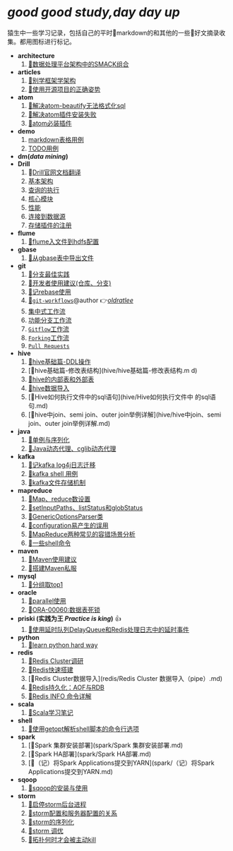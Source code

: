 # *good good study,day day up*
猿生中一些学习记录，包括自己的平时:pencil:markdown的和其他的一些:pushpin:好文摘录收集。都用图标进行标记。

- **architecture**
   1. [:pushpin:数据处理平台架构中的SMACK组合](architecture/数据处理平台架构中的SMACK组合.md)
- **articles**
   1. [:pushpin:别学框架学架构](article/别学框架学架构.md)
   1. [:pushpin:使用开源项目的正确姿势](article/使用开源项目的正确姿势.md)
- **atom**
   1. [:pencil:解决atom-beautify无法格式化sql](atom/解决atom-beautify无法格式化sql.md)
   1. [:pencil:解决atom插件安装失败](atom/解决atom插件安装失败.md)
   1. [:pencil:atom必装插件](atom/atom必装插件.md)
- **demo**
   1. [markdown表格用例](demo/markdown表格用例.md)
   1. [TODO用例](demo/TODO-2016-02-02.md)
- **dm(*data mining*)**
- **Drill**
   1. :pushpin:[Drill官网文档翻译](drill/docs)
    1. [基本架构](drill/docs/Drill基本架构.md)
    1. [查询的执行](drill/docs/Drill查询的执行.md)
    1. [核心模块](drill/docs/Drill的核心模块.md)
    1. [性能](drill/docs/Drill的性能.md)
    1. [连接到数据源](drill/docs/连接到数据源.md)
    1. [存储插件的注册](drill/docs/存储插件的注册.md)
- **flume**
   1. [:pencil:flume入文件到hdfs配置](flume/file-to-hdfs-conf.md)
- **gbase**
   1. [:pencil:从gbase表中导出文件](gbase/gbase-file-out.md)
- **git**
   1. [:pushpin:分支最佳实践](git/doc/branch_of_best_practices.md)
   1. [:pencil:开发者使用建议(仓库、分支)](git/doc/Suggestions-for-repository-branches-used-in-development.md)
   1. [:pencil:记rebase使用](git/记rebase使用.md)
   1. [:pushpin:`git-workflows`](git/doc/git-workflows-and-tutorials/)@author :point_right:[*oldratlee*](https://github.com/oldratlee)
    1. [集中式工作流](git/doc/git-workflows-and-tutorials/workflow-centralized.md)
    1. [功能分支工作流](git/doc/git-workflows-and-tutorials/workflow-feature-branch.md)
    1. [`Gitflow`工作流](git/doc/git-workflows-and-tutorials/workflow-gitflow.md)
    1. [`Forking`工作流](git/doc/git-workflows-and-tutorials/workflow-forking.md)
    1. [`Pull Requests`](git/doc/git-workflows-and-tutorials/pull-request.md)
- **hive**
   1. [:pushpin:hive基础篇-DDL操作](hive/hive基础篇-DDL操作.md)
   1.  [:pushpin:hive基础篇-修改表结构](hive/hive基础篇-修改表结构.m d)
   1.  [:pushpin:hive的内部表和外部表](hive/hive的内部表和外部表.md)
   1. [:pushpin:hive数据导入](hive/hive数据导入.md)
   1.  [:pushpin:Hive如何执行文件中的sql语句](hive/Hive如何执行文件中 的sql语句.md)
   1. [:pushpin:hive中join、semi join、outer join举例详解](hive/hive中join、semi join、outer join举例详解.md)
- **java**
   1. [:pushpin:单例与序列化](java/单例与序列化.md)
   1. [:pushpin:Java动态代理、cglib动态代理](java/Java动态代理、cglib动态代理.md)
- **kafka**
   1. [:pencil:记kafka log4j日志迁移](kafka/记kafka-log4j日志迁移.md)
   1. [:pencil:kafka shell 用例](kafka/kafka-shell.md)
   1. [:pushpin:kafka文件存储机制](kafka/kafka文件存储机制.md)
- **mapreduce**
   1. [:pushpin:Map、reduce数设置](mapreduce/Map、reduce数设置.md)
   1.  [:pushpin:setInputPaths、listStatus和globStatus](mapreduce/setInputPaths、listStatus和globStatus.md)
   1. [:pencil:GenericOptionsParser类](mapreduce/GenericOptionsParser类.md)
   1. [:pushpin:configuration易产生的误用](mapreduce/configuration易产生的误用.md)
   1.  [:pushpin:MapReduce两种常见的容错场景分析](mapreduce/MapReduce两种常见的容错场景分析.md)
   1.  [:pencil:一些shell命令](mapreduce/一些shell命令.md)
- **maven**
   1. [:pencil:Maven使用建议](maven/Maven使用建议.md)
   1. [:pencil:搭建Maven私服](maven/搭建Maven私服.md)
- **mysql**
   1. [:pencil:分组取top1](mysql/分组取top1.md)
- **oracle**
   1. [:pencil:parallel使用](oracle/parallel-use.md)
   1. [:pushpin:ORA-00060:数据表死锁](oracle/ORA-00060_数据表死锁.md)
- **priski (实践为王 *Practice is king*)** :+1:
   1. [:pencil:使用延时队列DelayQueue和Redis处理日志中的延时事件](priski/使用延时队列DelayQueue和Redis处理日志中的延时事件.md)
- **python**
   1. [:pencil:learn python hard way](python/learn-python-hard-way)
- **redis**
   1. [:pencil:Redis Cluster调研](redis/Redis_Cluster调研.md)
   1. [:pencil:Redis快速搭建](redis/Redis快速搭建.md)
   1. [:pencil:Redis Cluster数据导入](redis/Redis Cluster 数据导入（pipe）.md)
   1. [:pencil:Redis持久化：AOF与RDB](redis/redis-RDB-AOF.md)
   1. [:pencil:Redis INFO 命令详解](redis/redis-info-command.md)
- **scala**
   1. [:pencil:Scala学习笔记](scala/Scala学习笔记.md)
- **shell**
   1. [:pencil:使用getopt解析shell脚本的命令行选项](shell/使用getopt解析shell脚本的命令行选项.md)
- **spark**
   1. [:pencil:Spark 集群安装部署](spark/Spark 集群安装部署.md)
   1.  [:pencil:Spark HA部署](spark/Spark HA部署.md)
   1. [:pencil:（记）将Spark Applications提交到YARN](spark/（记）将Spark Applications提交到YARN.md)
- **sqoop**
   1. [:pencil:sqoop的安装与使用](sqoop/sqoop的安装与使用.md)
- **storm**
   1. [:pushpin:启停storm后台进程](storm/启停storm后台进程.md)
   1.  [:pushpin:storm配置和服务器配置的关系](storm/storm配置和服务器配置的关系.md)
   1. [:pushpin:storm的序列化](storm/storm的序列化.md)
   1. [:pencil:storm 调优](storm/storm调优（Topology的性能瓶颈）.md)
   1.  [:pencil:拓扑何时才会被主动kill](storm/拓扑何时才会被主动kill.md)
